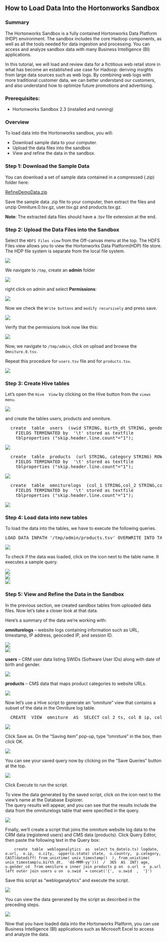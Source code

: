## How to Load Data Into the Hortonworks Sandbox

### [](#summary)Summary

The Hortonworks Sandbox is a fully contained Hortonworks Data Platform (HDP) environment. The sandbox includes the core Hadoop components, as well as all the tools needed for data ingestion and processing. You can access and analyze sandbox data with many Business Intelligence (BI) applications.

In this tutorial, we will load and review data for a fictitious web retail store in what has become an established use case for Hadoop: deriving insights from large data sources such as web logs. By combining web logs with more traditional customer data, we can better understand our customers, and also understand how to optimize future promotions and advertising.

### [](#prerequisites)Prerequisites:

*   Hortonworks Sandbox 2.3 (installed and running)

### [](#overview)Overview

To load data into the Hortonworks sandbox, you will:

*   Download sample data to your computer.
*   Upload the data files into the sandbox
*   View and refine the data in the sandbox.

### [](#step-1-download-the-sample-data)Step 1: Download the Sample Data

You can download a set of sample data contained in a compressed (.zip) folder here:

[RefineDemoData.zip](https://s3.amazonaws.com/hw-sandbox/tutorial8/RefineDemoData.zip)

Save the sample data .zip file to your computer, then extract the files and unzip Omniture.0.tsv.gz, user.tsv.gz and products.tsv.gz.

**Note**: The extracted data files should have a .tsv file extension at the end.

### [](#step-2-upload-the-data-files-into-the-sandbox)Step 2: Upload the Data Files into the Sandbox

Select the `HDFS Files view` from the Off-canvas menu at the top. The HDFS Files view allows you to view the Hortonworks Data Platform(HDP) file store. The HDP file system is separate from the local file system.

![](../../../assets/how-to-load-data-into-sandbox/68747470733a2f2f37777772e676f6f676c6564726976652e636f6d2f686f73742f30427a686c4f79776e4f707138616d30314d6d52695a444a714e6b453f7261773d74727565.png?dl=1)

We navigate to `/tmp`, create an **admin** folder

![](../../../assets/how-to-load-data-into-sandbox/68747470733a2f42f7777772e676f6f676c6564726976652e636f6d2f686f73742f30427a686c4f79776e4f7071386155744456453554576a497a516d633f7261773d74727565.png?dl=1)

right click on admin and select **Permissions**:

![](../../../assets/how-to-load-data-into-sandbox/68747470733a2f2f7777772e676f6f676c6564726976652e636f6d2f686f73742f30427a686c4f79776e4f7071385331464f5133567a526a52716558633f7261773d74727565.png?dl=1)

Now we check the `Write buttons` and `modify recursively` and press save.

![](../../../assets/how-to-load-data-into-sandbox/68747470733a22f22f7777772e676f6f676c6564726976652e636f6d2f686f73742f30427a686c4f79776e4f7071384d33557a4e693171636e426a516d633f7261773d74727565.png?dl=1)

Verify that the permissions look now like this:

![](../../../assets/how-to-load-data-into-sandbox/68747470733a2f2f7777772e676f6f676c6564726976652e636f6d2f686f73742f30427a686c4f79776e4f70713854475a716345395252316876596d633f7261773d74727565.png?dl=1)

Now, we navigate to `/tmp/admin`, click on upload and browse the `Omniture.0.tsv`.

Repeat this procedure for `users.tsv` file and for `products.tsv`.

![](../../../assets/how-to-load-data-into-sandbox/68747470733a22f2f7777772e676f6f676c6564726976652e636f6d2f686f73742f30427a686c4f79776e4f7071384e3342784f5655744f46707a576d383f7261773d74727565.png?dl=1)

### [](#step-3-create-hive-tables)Step 3: Create Hive tables

Let’s open the `Hive  View` by clicking on the Hive button from the `views menu`.

![](../../../assets/how-to-load-data-into-sandbox/687474707133a2f2f7777772e676f6f676c6564726976652e636f6d2f686f73742f30427a686c4f79776e4f707138566c68794c575934576e6c574e324d3f7261773d74727565.png?dl=1)

and create the tables users, products and omniture.

<div class="highlight highlight-source-sql">

<pre class=" prettyprinted">  create  table  users  (swid STRING, birth_dt STRING, gender_cd CHAR(1)) ROW FORMAT DELIMITED
    FIELDS TERMINATED by  '\t' stored as textfile 
    tblproperties ("skip.header.line.count"="1");</pre>

</div>

![](../../../assets/how-to-load-data-into-sandbox/68747470733a2f12f7777772e676f6f676c6564726976652e636f6d2f686f73742f30427a686c4f79776e4f707138544752564c585574646c64596256553f7261773d74727565.png?dl=1)

<div class="highlight highlight-source-sql">

<pre class=" prettyprinted">  create  table  products  (url STRING, category STRING) ROW FORMAT DELIMITED
    FIELDS TERMINATED by  '\t' stored as textfile 
    tblproperties ("skip.header.line.count"="1");</pre>

</div>

![](../../../assets/how-to-load-data-into-sandbox/68747470733a2f23f7777772e676f6f676c6564726976652e636f6d2f686f73742f30427a686c4f79776e4f7071385a327459596b5a4463546b315a44413f7261773d74727565.png?dl=1)

<div class="highlight highlight-source-sql">

<pre class=" prettyprinted">  create  table  omniturelogs  (col_1 STRING,col_2 STRING,col_3 STRING,col_4 STRING,col_5 STRING,col_6 STRING,col_7 STRING,col_8 STRING,col_9 STRING,col_10 STRING,col_11 STRING,col_12 STRING,col_13 STRING,col_14 STRING,col_15 STRING,col_16 STRING,col_17 STRING,col_18 STRING,col_19 STRING,col_20 STRING,col_21 STRING,col_22 STRING,col_23 STRING,col_24 STRING,col_25 STRING,col_26 STRING,col_27 STRING,col_28 STRING,col_29 STRING,col_30 STRING,col_31 STRING,col_32 STRING,col_33 STRING,col_34 STRING,col_35 STRING,col_36 STRING,col_37 STRING,col_38 STRING,col_39 STRING,col_40 STRING,col_41 STRING,col_42 STRING,col_43 STRING,col_44 STRING,col_45 STRING,col_46 STRING,col_47 STRING,col_48 STRING,col_49 STRING,col_50 STRING,col_51 STRING,col_52 STRING,col_53 STRING) ROW FORMAT DELIMITED
    FIELDS TERMINATED by  '\t' stored as textfile 
    tblproperties ("skip.header.line.count"="1");</pre>

</div>

![](../../../assets/how-to-load-data-into-sandbox/68747470733a2f2f7777772e676f6f676c6564726976652e636f6d2f686f73742f30427a686c4f79776e4f7071384c545a445548563262305a585546553f7261773d74727565.png?dl=1)

### [](#step-4-load-data-into-new-tables)Step 4: Load data into new tables

To load the data into the tables, we have to execute the following queries.

<div class="highlight highlight-source-sql">

<pre class=" prettyprinted">LOAD DATA INPATH '/tmp/admin/products.tsv' OVERWRITE INTO TABLE products; LOAD DATA INPATH '/tmp/admin/users.tsv' OVERWRITE INTO TABLE users; LOAD DATA INPATH '/tmp/admin/Omniture.0.tsv' OVERWRITE INTO TABLE omniturelogs;</pre>

</div>

![](../../../assets/how-to-load-data-into-sandbox/687474707333a2f2f7777772e676f6f676c6564726976652e636f6d2f686f73742f30427a686c4f79776e4f7071384f47395453324a57525864555245553f7261773d74727565.png?dl=1)

To check if the data was loaded, click on the icon next to the table name. It executes a sample query.

![](../../../assets/how-to-load-data-into-sandbox/68747470733a2f21f7777772e676f6f676c6564726976652e636f6d2f686f73742f30427a686c4f79776e4f7071384d454630556a4a3056454a734f45553f7261773d74727565.png?dl=1)  
![](../../../assets/how-to-load-data-into-sandbox/68747470733a2f12f7777772e676f6f676c6564726976652e636f6d2f686f73742f30427a686c4f79776e4f707138565656745a7a4a52524442686330303f7261773d74727565.png?dl=1)  
![](../../../assets/how-to-load-data-into-sandbox/68747470733a2f2f7777772e676f6f676c6564726976652e636f6d2f686f73742f30427a686c4f79776e4f70713853474a6d65455533625745304d54673f7261773d74727565.png?dl=1)

### [](#step-5-view-and-refine-the-data-in-the-sandbox)Step 5: View and Refine the Data in the Sandbox

In the previous section, we created sandbox tables from uploaded data files. Now let’s take a closer look at that data.

Here’s a summary of the data we’re working with:

**omniturelogs** – website logs containing information such as URL, timestamp, IP address, geocoded IP, and session ID.

![](../../../assets/how-to-load-data-into-sandbox/687474707133a2f2f7777772e676f6f676c6564726976652e636f6d2f686f73742f30427a686c4f79776e4f707138516e70445a4846365332395454584d3f7261773d74727565.png?dl=1)  
![](../../../assets/how-to-load-data-into-sandbox/68747470733a2f2f7777772e676f6f676c6564726976652e636f6d2f686f73742f30427a686c4f79776e4f7071386158707a5430787161475a6d5647383f7261773d74727565.png?dl=1)

**users** – CRM user data listing SWIDs (Software User IDs) along with date of birth and gender.

![](../../../assets/how-to-load-data-into-sandbox/68747470733a2f2f7777772e676f6f676c6564726976652e636f6d2f686f73742f30427a686c4f79776e4f70713854576b784d46677757576c465344513f7261773d74727565.png?dl=1)

**products** – CMS data that maps product categories to website URLs.

![](../../../assets/how-to-load-data-into-sandbox/68747470733a2f2f7777772e676f6f676c6564726976652e636f6d2f686f73742f30427a686c4f79776e4f7071384c545a445548563262305a585546553f7261773d74727565.png?dl=1)

Now let’s use a Hive script to generate an “omniture” view that contains a subset of the data in the Omniture log table.

<div class="highlight highlight-source-sql">

<pre class=" prettyprinted">  CREATE  VIEW  omniture  AS  SELECT col_2 ts, col_8 ip, col_13 url, col_14 swid, col_50 city, col_51 country, col_53 state FROM omniturelogs </pre>

</div>

![](../../../assets/how-to-load-data-into-sandbox/68747470733a2f2f7777772e676f6f676c6564726976652e636f6d2f686f73742f30427a686c4f79776e4f7071384e55467a556d744253586c5a6147383f7261773d74727565.png?dl=1)

Click Save as. On the “Saving item” pop-up, type “omniture” in the box, then click OK.

![](../../../assets/how-to-load-data-into-sandbox/68747470733a2f2f7777772e676f6f676c6564726976652e636f6d2f686f73742f30427a686c4f79776e4f707138546c52745557684d5130686c5645453f7261773d74727565.png?dl=1)

You can see your saved query now by clicking on the “Save Queries” button at the top.

![](../../../assets/how-to-load-data-into-sandbox/68747470733a2f2f7777772e676f6f676c6564726976652e636f6d2f686f73742f30427a686c4f79776e4f707138556c59305758426b623164526157633f7261773d74727565.png?dl=1)

Click Execute to run the script.

To view the data generated by the saved script, click on the icon next to the view’s name at the Database Explorer.  
The query results will appear, and you can see that the results include the data from the omniturelogs table that were specified in the query.

![](../../../assets/how-to-load-data-into-sandbox/68747470733a2f2f7777772e676f6f676c6564726976652e636f6d2f686f73742f30427a686c4f79776e4f7071385a4574665a305a47556b6c524d30553f7261773d74727565.png?dl=1)

Finally, we’ll create a script that joins the omniture website log data to the CRM data (registered users) and CMS data (products). Click Query Editor, then paste the following text in the Query box:


        create  table  webloganalytics  as  select to_date(o.ts) logdate,  o.url,  o.ip,  o.city,  upper(o.state) state,  o.country,  p.category, CAST(datediff( from_unixtime( unix_timestamp()  ), from_unixtime( unix_timestamp(u.birth_dt,  'dd-MMM-yy')))  /  365  AS  INT) age,  u.gender_cd  from omniture o inner join products p on  o.url  =  p.url  left outer join users u on  o.swid  = concat('{',  u.swid  ,  '}')


Save this script as “webloganalytics” and execute the script.

![](../../../assets/how-to-load-data-into-sandbox/68747470733a2f2f7777772e676f6f676c6564726976652e636f6d2f686f73742f30427a686c4f79776e4f707138526c6877583246664d3367774e55453f7261773d74727565.png?dl=1)

You can view the data generated by the script as described in the preceding steps.

![](../../../assets/how-to-load-data-into-sandbox/68747470733a2f2f7777772e676f6f676c6564726976652e636f6d2f686f73742f30427a686c4f79776e4f7071384d445631627a4a72633245305354513f7261773d74727565.png?dl=1)

Now that you have loaded data into the Hortonworks Platform, you can use Business Intelligence (BI) applications such as Microsoft Excel to access and analyze the data.  
